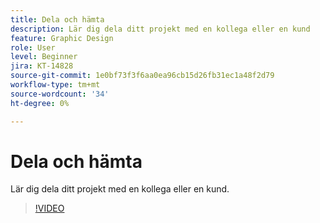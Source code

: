 ```yaml
---
title: Dela och hämta
description: Lär dig dela ditt projekt med en kollega eller en kund
feature: Graphic Design
role: User
level: Beginner
jira: KT-14828
source-git-commit: 1e0bf73f3f6aa0ea96cb15d26fb31ec1a48f2d79
workflow-type: tm+mt
source-wordcount: '34'
ht-degree: 0%

---
```


# Dela och hämta

Lär dig dela ditt projekt med en kollega eller en kund.

>[!VIDEO](https://video.tv.adobe.com/v/3426936?quality=12&learn=on&hidetitle=true)
